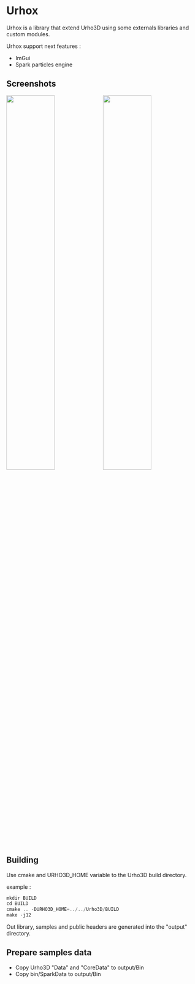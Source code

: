 # Urhox

Urhox is a library that extend Urho3D using some externals libraries and custom modules.

Urhox support next features :
- ImGui
- Spark particles engine

## Screenshots
<img src="https://i.imgur.com/02vazdM.png" width="50%" height="%"><img src="https://i.imgur.com/Xng4U3k.png" width="50%" height="%">

## Building

Use cmake and URHO3D_HOME variable to the Urho3D build directory.

example :

```cpp
mkdir BUILD
cd BUILD
cmake .. -DURHO3D_HOME=../../Urho3D/BUILD
make -j12
```

Out library, samples and public headers are generated into the "output" directory.

## Prepare samples data

- Copy Urho3D "Data" and "CoreData" to output/Bin
- Copy bin/SparkData to output/Bin

